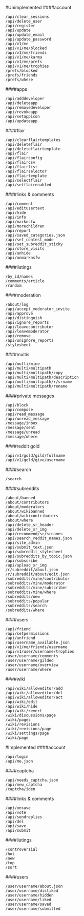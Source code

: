 <!--- Generated 2014-06-23 at 15:40:16 EDT. Do ./gradlew updateEndpoints to update. DO NOT MODIFY DIRECTLY -->
#Unimplemented
####account
~~~
/api/clear_sessions
/api/delete_user
/api/register
/api/update
/api/update_email
/api/update_password
/api/v1/me
/api/v1/me/blocked
/api/v1/me/friends
/api/v1/me/karma
/api/v1/me/prefs
/api/v1/me/trophies
/prefs/blocked
/prefs/friends
/prefs/where
~~~

####apps
~~~
/api/adddeveloper
/api/deleteapp
/api/removedeveloper
/api/revokeapp
/api/setappicon
/api/updateapp
~~~

####flair
~~~
/api/clearflairtemplates
/api/deleteflair
/api/deleteflairtemplate
/api/flair
/api/flairconfig
/api/flaircsv
/api/flairlist
/api/flairselector
/api/flairtemplate
/api/selectflair
/api/setflairenabled
~~~

####links & comments
~~~
/api/comment
/api/editusertext
/api/hide
/api/info
/api/marknsfw
/api/morechildren
/api/report
/api/saved_categories.json
/api/set_contest_mode
/api/set_subreddit_sticky
/api/store_visits
/api/unhide
/api/unmarknsfw
~~~

####listings
~~~
/by_id/names
/comments/article
/random
~~~

####moderation
~~~
/about/log
/api/accept_moderator_invite
/api/approve
/api/distinguish
/api/ignore_reports
/api/leavecontributor
/api/leavemoderator
/api/remove
/api/unignore_reports
/stylesheet
~~~

####multis
~~~
/api/multi/mine
/api/multi/multipath
/api/multi/multipath/copy
/api/multi/multipath/description
/api/multi/multipath/r/srname
/api/multi/multipath/rename
~~~

####private messages
~~~
/api/block
/api/compose
/api/read_message
/api/unread_message
/message/inbox
/message/sent
/message/unread
/message/where
~~~

####reddit gold
~~~
/api/v1/gold/gild/fullname
/api/v1/gold/give/username
~~~

####search
~~~
/search
~~~

####subreddits
~~~
/about/banned
/about/contributors
/about/moderators
/about/wikibanned
/about/wikicontributors
/about/where
/api/delete_sr_header
/api/delete_sr_img
/api/recommend/sr/srnames
/api/search_reddit_names.json
/api/site_admin
/api/submit_text.json
/api/subreddit_stylesheet
/api/subreddits_by_topic.json
/api/subscribe
/api/upload_sr_img
/r/subreddit/about.json
/r/subreddit/about/edit.json
/subreddits/mine/contributor
/subreddits/mine/moderator
/subreddits/mine/subscriber
/subreddits/mine/where
/subreddits/new
/subreddits/popular
/subreddits/search
/subreddits/where
~~~

####users
~~~
/api/friend
/api/setpermissions
/api/unfriend
/api/username_available.json
/api/v1/me/friends/username
/api/v1/user/username/trophies
/user/username/comments
/user/username/gilded
/user/username/overview
/user/username/where
~~~

####wiki
~~~
/api/wiki/alloweditor/add
/api/wiki/alloweditor/del
/api/wiki/alloweditor/act
/api/wiki/edit
/api/wiki/hide
/api/wiki/revert
/wiki/discussions/page
/wiki/pages
/wiki/revisions
/wiki/revisions/page
/wiki/settings/page
/wiki/page
~~~

#Implemented
####account
~~~
/api/login
/api/me.json
~~~

####captcha
~~~
/api/needs_captcha.json
/api/new_captcha
/captcha/iden
~~~

####links & comments
~~~
/api/unsave
/api/vote
/api/sendreplies
/api/del
/api/save
/api/submit
~~~

####listings
~~~
/controversial
/hot
/new
/top
/sort
~~~

####users
~~~
/user/username/about.json
/user/username/disliked
/user/username/hidden
/user/username/liked
/user/username/saved
/user/username/submitted
~~~

